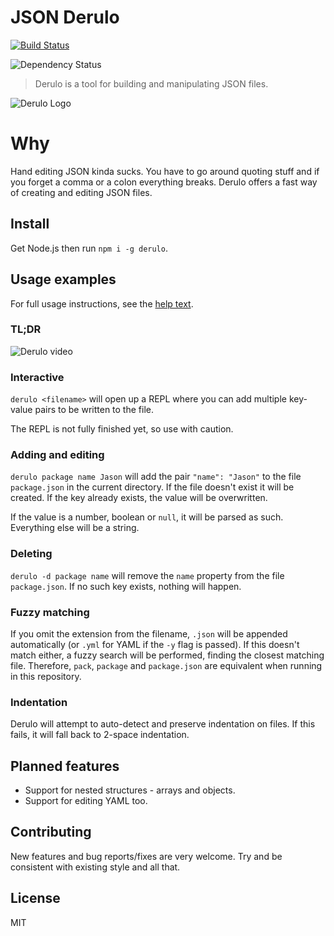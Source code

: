 # JSON Derulo

[![Build Status](https://travis-ci.org/lavelle/derulo.svg?branch=master)](https://travis-ci.org/lavelle/derulo)

![Dependency Status](https://david-dm.org/lavelle/derulo.png)

> Derulo is a tool for building and manipulating JSON files.

![Derulo Logo](https://raw.githubusercontent.com/lavelle/derulo/master/image/trumpet.png)

# Why

Hand editing JSON kinda sucks. You have to go around quoting stuff and if you forget a comma or a colon everything breaks. Derulo offers a fast way of creating and editing JSON files.

## Install

Get Node.js then run `npm i -g derulo`.

## Usage examples

For full usage instructions, see the [help text](help.txt).

### TL;DR

![Derulo video](http://fat.gfycat.com/AdmiredAngelicAmericanlobster.gif)

### Interactive

`derulo <filename>` will open up a REPL where you can add multiple key-value pairs to be written to the file.

The REPL is not fully finished yet, so use with caution.

### Adding and editing

`derulo package name Jason` will add the pair `"name": "Jason"` to the file `package.json` in the current directory. If the file doesn't exist it will be created. If the key already exists, the value will be overwritten.

If the value is a number, boolean or `null`, it will be parsed as such. Everything else will be a string.

### Deleting

`derulo -d package name` will remove the `name` property from the file `package.json`. If no such key exists, nothing will happen.

### Fuzzy matching

If you omit the extension from the filename, `.json` will be appended automatically (or `.yml` for YAML if the `-y` flag is passed). If this doesn't match either, a fuzzy search will be performed, finding the closest matching file. Therefore, `pack`, `package` and `package.json` are equivalent when running in this repository.

### Indentation

Derulo will attempt to auto-detect and preserve indentation on files. If this fails, it will fall back to 2-space indentation.

## Planned features

- Support for nested structures - arrays and objects.
- Support for editing YAML too.

## Contributing

New features and bug reports/fixes are very welcome. Try and be consistent with existing style and all that.

## License

MIT
